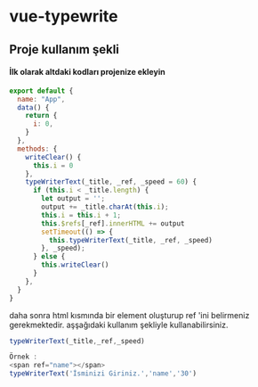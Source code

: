 # vue-typewrite

## Proje kullanım şekli
#### İlk olarak altdaki kodları projenize ekleyin 
```javascript
export default {
  name: "App",
  data() {
    return {
      i: 0,
    }
  },
  methods: {
    writeClear() {
      this.i = 0 
    },
    typeWriterText(_title, _ref, _speed = 60) {
      if (this.i < _title.length) {
        let output = '';
        output += _title.charAt(this.i);
        this.i = this.i + 1;
        this.$refs[_ref].innerHTML += output
        setTimeout(() => {
          this.typeWriterText(_title, _ref, _speed)
        }, _speed);
      } else {
        this.writeClear()
      }
    },
  }
}

```
daha sonra html kısmında bir element oluşturup ref 'ini belirmeniz gerekmektedir.
aşşağıdaki kullanım şekliyle kullanabilirsiniz.
```javascript
typeWriterText(_title,_ref,_speed)

Örnek : 
<span ref="name"></span>
typeWriterText('İsminizi Giriniz.','name','30')
```


